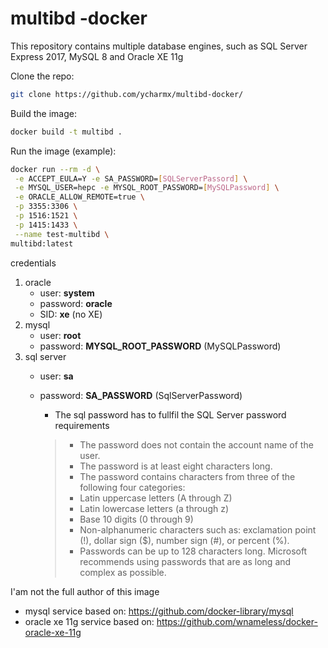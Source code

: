 # multibd -docker
This repository contains multiple database engines, such as SQL Server Express 2017, MySQL 8 and Oracle XE 11g

Clone the repo:
```sh
git clone https://github.com/ycharmx/multibd-docker/
```

Build the image:
```sh
docker build -t multibd .
```
Run the image (example):
```sh
docker run --rm -d \
 -e ACCEPT_EULA=Y -e SA_PASSWORD=[SQLServerPassord] \
 -e MYSQL_USER=hepc -e MYSQL_ROOT_PASSWORD=[MySQLPassword] \
 -e ORACLE_ALLOW_REMOTE=true \
 -p 3355:3306 \
 -p 1516:1521 \
 -p 1415:1433 \
 --name test-multibd \
multibd:latest
```

credentials

1. oracle
   - user: __system__
   - password: __oracle__
   - SID: __xe__ (no XE)
2. mysql
   - user: __root__
   - password: __MYSQL_ROOT_PASSWORD__ (MySQLPassword)
3. sql server
   - user: __sa__
   - password: __SA_PASSWORD__ (SqlServerPassword)
   
     - The sql password has to fullfil the SQL Server password requirements
     
      >  - The password does not contain the account name of the user.
      >  - The password is at least eight characters long.
      >  - The password contains characters from three of the following four categories:
      >  - Latin uppercase letters (A through Z)
      >  - Latin lowercase letters (a through z)
      >  - Base 10 digits (0 through 9)
      >  - Non-alphanumeric characters such as: exclamation point (!), dollar sign ($), number sign (#), or percent (%).
      >  - Passwords can be up to 128 characters long. Microsoft recommends using passwords that are as long and complex as possible.


I'am not the full author of this image

- mysql service based on: https://github.com/docker-library/mysql
- oracle xe 11g service based on: https://github.com/wnameless/docker-oracle-xe-11g

